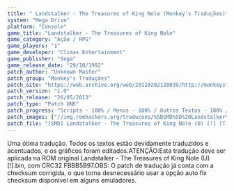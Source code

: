 ```yaml
---
title: " Landstalker - The Treasures of King Nole (Monkey's Traduções)"
system: "Mega Drive"
platform: "Console"
game_title: "Landstalker - The Treasures of King Nole"
game_category: "Ação / RPG"
game_players: "1"
game_developer: "Climax Entertainment"
game_publisher: "Sega"
game_release_date: "29/10/1992"
patch_author: "Unknown Master"
patch_group: "Monkey's Traduções"
patch_site: "https://web.archive.org/web/20110202120839/http://monkeystraducoes.com/ (fora do ar)"
patch_version: "1.0"
patch_release: "26/05/2013"
patch_type: "Patch UNK"
patch_progress: "Scripts - 100% / Menus - 100% / Outros Textos - 100% / Ponteiros - 100% / Acentos - 100% / Gráficos - 100%"
patch_images: ["//img.romhackers.org/traducoes/%5BSMD%5D%20Landstalker%20-%20The%20Treasures%20of%20King%20Nole%20-%20Monkey's%20Tradu%C3%A7%C3%B5es%20-%201.png","//img.romhackers.org/traducoes/%5BSMD%5D%20Landstalker%20-%20The%20Treasures%20of%20King%20Nole%20-%20Monkey's%20Tradu%C3%A7%C3%B5es%20-%202.png","//img.romhackers.org/traducoes/%5BSMD%5D%20Landstalker%20-%20The%20Treasures%20of%20King%20Nole%20-%20Monkey's%20Tradu%C3%A7%C3%B5es%20-%203.png"]
patch_file: "[SMD] Landstalker - The Treasures of King Nole (U) [!] [T-BR] [T-Unknown Master G-Monkey's Traduções] [V-1.0 P-100% A-2013].rar"
---
```

Uma ótima tradução. Todos os textos estão devidamente traduzidos e acentuados, e os gráficos foram editados.ATENÇÃO:Esta tradução deve ser aplicada na ROM original Landstalker - The Treasures of King Nole (U) [!].bin, com CRC32 FBBB5B97.OBS: O patch de tradução já conta com a checksum corrigida, o que torna desnecessário usar a opção auto fix checksum disponível em alguns emuladores.